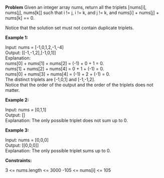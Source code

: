 **Problem**
Given an integer array nums, return all the triplets [nums[i], nums[j], nums[k]] such that i != j, i != k, and j != k, and nums[i] + nums[j] + nums[k] == 0.

Notice that the solution set must not contain duplicate triplets.

 

**Example 1:**

Input: nums = [-1,0,1,2,-1,-4]  
Output: [[-1,-1,2],[-1,0,1]]  
Explanation:   
nums[0] + nums[1] + nums[2] = (-1) + 0 + 1 = 0.  
nums[1] + nums[2] + nums[4] = 0 + 1 + (-1) = 0.  
nums[0] + nums[3] + nums[4] = (-1) + 2 + (-1) = 0.  
The distinct triplets are [-1,0,1] and [-1,-1,2].  
Notice that the order of the output and the order of the triplets does not matter.  

**Example 2:**

Input: nums = [0,1,1]  
Output: []  
Explanation: The only possible triplet does not sum up to 0.  

**Example 3:** 

Input: nums = [0,0,0]  
Output: [[0,0,0]]  
Explanation: The only possible triplet sums up to 0.  
 

**Constraints:**

3 <= nums.length <= 3000
-105 <= nums[i] <= 105